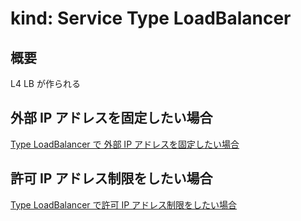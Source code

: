 # kind: Service Type LoadBalancer

## 概要

L4 LB が作られる

## 外部 IP アドレスを固定したい場合

[Type LoadBalancer で 外部 IP アドレスを固定したい場合](./loadbalancer-ip/)

## 許可 IP アドレス制限をしたい場合

[Type LoadBalancer で許可 IP アドレス制限をしたい場合](./load-balancer-source-ranges/)
